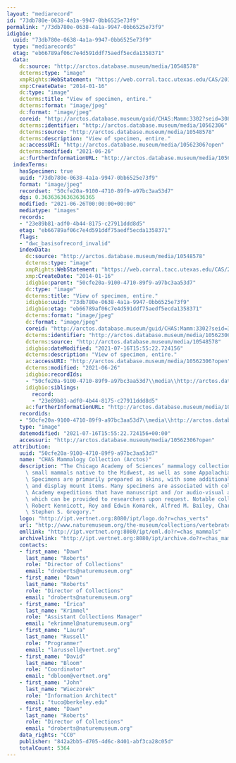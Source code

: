```yaml
---
layout: "mediarecord"
id: "73db780e-0638-4a1a-9947-0bb6525e73f9"
permalink: "/73db780e-0638-4a1a-9947-0bb6525e73f9"
idigbio:
  uuid: "73db780e-0638-4a1a-9947-0bb6525e73f9"
  type: "mediarecords"
  etag: "eb66789af06c7e4d591ddf75aedf5ecda1358371"
  data:
    dc:source: "http://arctos.database.museum/media/10548578"
    dcterms:type: "image"
    xmpRights:WebStatement: "https://web.corral.tacc.utexas.edu/CAS/20161217-02/jpg/chas_mamm_3302.1.jpg"
    xmp:CreateDate: "2014-01-16"
    dc:type: "image"
    dcterms:title: "View of specimen, entire."
    dcterms:format: "image/jpeg"
    dc:format: "image/jpeg"
    coreid: "http://arctos.database.museum/guid/CHAS:Mamm:3302?seid=3088420"
    dcterms:identifier: "http://arctos.database.museum/media/10562306"
    dcterms:source: "http://arctos.database.museum/media/10548578"
    dcterms:description: "View of specimen, entire."
    ac:accessURI: "http://arctos.database.museum/media/10562306?open"
    dcterms:modified: "2021-06-26"
    ac:furtherInformationURL: "http://arctos.database.museum/media/10562306"
  indexTerms:
    hasSpecimen: true
    uuid: "73db780e-0638-4a1a-9947-0bb6525e73f9"
    format: "image/jpeg"
    recordset: "50cfe20a-9100-4710-89f9-a97bc3aa53d7"
    dqs: 0.36363636363636365
    modified: "2021-06-26T00:00:00+00:00"
    mediatype: "images"
    records:
    - "23e89b81-adf0-4b44-8175-c27911ddd8d5"
    etag: "eb66789af06c7e4d591ddf75aedf5ecda1358371"
    flags:
    - "dwc_basisofrecord_invalid"
    indexData:
      dc:source: "http://arctos.database.museum/media/10548578"
      dcterms:type: "image"
      xmpRights:WebStatement: "https://web.corral.tacc.utexas.edu/CAS/20161217-02/jpg/chas_mamm_3302.1.jpg"
      xmp:CreateDate: "2014-01-16"
      idigbio:parent: "50cfe20a-9100-4710-89f9-a97bc3aa53d7"
      dc:type: "image"
      dcterms:title: "View of specimen, entire."
      idigbio:uuid: "73db780e-0638-4a1a-9947-0bb6525e73f9"
      idigbio:etag: "eb66789af06c7e4d591ddf75aedf5ecda1358371"
      dcterms:format: "image/jpeg"
      dc:format: "image/jpeg"
      coreid: "http://arctos.database.museum/guid/CHAS:Mamm:3302?seid=3088420"
      dcterms:identifier: "http://arctos.database.museum/media/10562306"
      dcterms:source: "http://arctos.database.museum/media/10548578"
      idigbio:dateModified: "2021-07-16T15:55:22.724156"
      dcterms:description: "View of specimen, entire."
      ac:accessURI: "http://arctos.database.museum/media/10562306?open"
      dcterms:modified: "2021-06-26"
      idigbio:recordIds:
      - "50cfe20a-9100-4710-89f9-a97bc3aa53d7\\media\\http://arctos.database.museum/media/10562306"
      idigbio:siblings:
        record:
        - "23e89b81-adf0-4b44-8175-c27911ddd8d5"
      ac:furtherInformationURL: "http://arctos.database.museum/media/10562306"
    recordids:
    - "50cfe20a-9100-4710-89f9-a97bc3aa53d7\\media\\http://arctos.database.museum/media/10562306"
    type: "image"
    datemodified: "2021-07-16T15:55:22.724156+00:00"
    accessuri: "http://arctos.database.museum/media/10562306?open"
  attribution:
    uuid: "50cfe20a-9100-4710-89f9-a97bc3aa53d7"
    name: "CHAS Mammalogy Collection (Arctos)"
    description: "The Chicago Academy of Sciences’ mammalogy collection contains mostly\
      \ small mammals native to the Midwest, as well as some Appalachian species.\
      \ Specimens are primarily prepared as skins, with some additional osteological\
      \ and display mount items. Many specimens are associated with collectors or\
      \ Academy expeditions that have manuscript and /or audio-visual archival material,\
      \ which can be provided to researchers upon request. Notable collectors include\
      \ Robert Kennicott, Roy and Edwin Komarek, Alfred M. Bailey, Charles D. Brower,\
      \ Stephen S. Gregory."
    logo: "http://ipt.vertnet.org:8080/ipt/logo.do?r=chas_verts"
    url: "http://www.naturemuseum.org/the-museum/collections/vertebrates"
    emllink: "http://ipt.vertnet.org:8080/ipt/eml.do?r=chas_mammals"
    archivelink: "http://ipt.vertnet.org:8080/ipt/archive.do?r=chas_mammals"
    contacts:
    - first_name: "Dawn"
      last_name: "Roberts"
      role: "Director of Collections"
      email: "droberts@naturemuseum.org"
    - first_name: "Dawn"
      last_name: "Roberts"
      role: "Director of Collections"
      email: "droberts@naturemuseum.org"
    - first_name: "Erica"
      last_name: "Krimmel"
      role: "Assistant Collections Manager"
      email: "ekrimmel@naturemuseum.org"
    - first_name: "Laura"
      last_name: "Russell"
      role: "Programmer"
      email: "larussell@vertnet.org"
    - first_name: "David"
      last_name: "Bloom"
      role: "Coordinator"
      email: "dbloom@vertnet.org"
    - first_name: "John"
      last_name: "Wieczorek"
      role: "Information Architect"
      email: "tuco@berkeley.edu"
    - first_name: "Dawn"
      last_name: "Roberts"
      role: "Director of Collections"
      email: "droberts@naturemuseum.org"
    data_rights: "CC0"
    publisher: "842a2bb5-d705-4d6c-8401-abf3ca28c05d"
    totalCount: 5364
---
```

